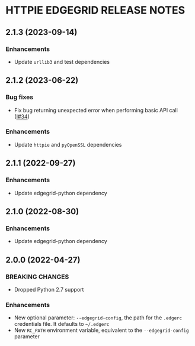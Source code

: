 # HTTPIE EDGEGRID RELEASE NOTES

## 2.1.3 (2023-09-14)

### Enhancements

* Update `urllib3` and test dependencies

## 2.1.2 (2023-06-22)

### Bug fixes

* Fix bug returning unexpected error when performing basic API call ([I#34](https://github.com/akamai/httpie-edgegrid/issues/34))

### Enhancements

* Update `httpie` and `pyOpenSSL` dependencies

## 2.1.1 (2022-09-27)

### Enhancements

* Update edgegrid-python dependency

## 2.1.0 (2022-08-30)

### Enhancements

* Update edgegrid-python dependency

## 2.0.0 (2022-04-27)

### BREAKING CHANGES

* Dropped Python 2.7 support

### Enhancements

* New optional parameter: `--edgegrid-config`, the path for the `.edgerc` credentials file. It defaults to `~/.edgerc`
* New `RC_PATH` environment variable, equivalent to the `--edgegrid-config` parameter
